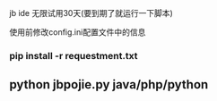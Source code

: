jb ide 无限试用30天(要到期了就运行一下脚本)

使用前修改config.ini配置文件中的信息

### pip install -r requestment.txt

## python jbpojie.py java/php/python

